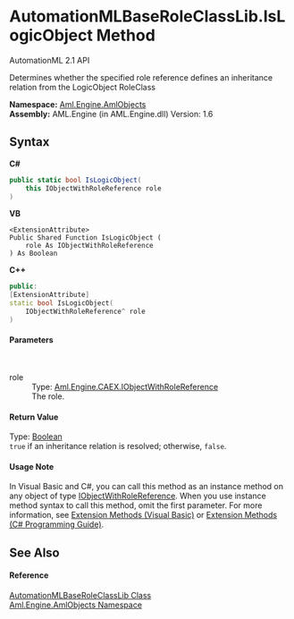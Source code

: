 # AutomationMLBaseRoleClassLib.IsLogicObject Method 
AutomationML 2.1 API 

Determines whether the specified role reference defines an inheritance relation from the LogicObject RoleClass

**Namespace:**&nbsp;<a href="N_Aml_Engine_AmlObjects">Aml.Engine.AmlObjects</a><br />**Assembly:**&nbsp;AML.Engine (in AML.Engine.dll) Version: 1.6

## Syntax

**C#**<br />
``` C#
public static bool IsLogicObject(
	this IObjectWithRoleReference role
)
```

**VB**<br />
``` VB
<ExtensionAttribute>
Public Shared Function IsLogicObject ( 
	role As IObjectWithRoleReference
) As Boolean
```

**C++**<br />
``` C++
public:
[ExtensionAttribute]
static bool IsLogicObject(
	IObjectWithRoleReference^ role
)
```


#### Parameters
&nbsp;<dl><dt>role</dt><dd>Type: <a href="T_Aml_Engine_CAEX_IObjectWithRoleReference">Aml.Engine.CAEX.IObjectWithRoleReference</a><br />The role.</dd></dl>

#### Return Value
Type: <a href="https://docs.microsoft.com/dotnet/api/system.boolean" target="_parent" rel="noopener noreferrer">Boolean</a><br />`true` if an inheritance relation is resolved; otherwise, `false`.

#### Usage Note
In Visual Basic and C#, you can call this method as an instance method on any object of type <a href="T_Aml_Engine_CAEX_IObjectWithRoleReference">IObjectWithRoleReference</a>. When you use instance method syntax to call this method, omit the first parameter. For more information, see <a href="https://docs.microsoft.com/dotnet/visual-basic/programming-guide/language-features/procedures/extension-methods" target="_blank" rel="noopener noreferrer">Extension Methods (Visual Basic)</a> or <a href="https://docs.microsoft.com/dotnet/csharp/programming-guide/classes-and-structs/extension-methods" target="_blank" rel="noopener noreferrer">Extension Methods (C# Programming Guide)</a>.

## See Also


#### Reference
<a href="T_Aml_Engine_AmlObjects_AutomationMLBaseRoleClassLib">AutomationMLBaseRoleClassLib Class</a><br /><a href="N_Aml_Engine_AmlObjects">Aml.Engine.AmlObjects Namespace</a><br />